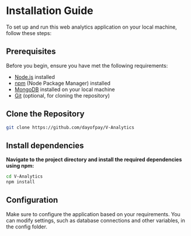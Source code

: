 # Installation Guide

To set up and run this web analytics application on your local machine, follow these steps:

## Prerequisites

Before you begin, ensure you have met the following requirements:

- [Node.js](https://nodejs.org/) installed
- [npm](https://www.npmjs.com/) (Node Package Manager) installed
- [MongoDB](https://www.mongodb.com/) installed on your local machine
- [Git](https://git-scm.com/) (optional, for cloning the repository)

## Clone the Repository

```bash
git clone https://github.com/dayofpay/V-Analytics


```
## Install dependencies

**Navigate to the project directory and install the required dependencies using npm:**
```bash
cd V-Analytics
npm install
```

## Configuration

Make sure to configure the application based on your requirements. You can modify settings, such as database connections and other variables, in the config folder.